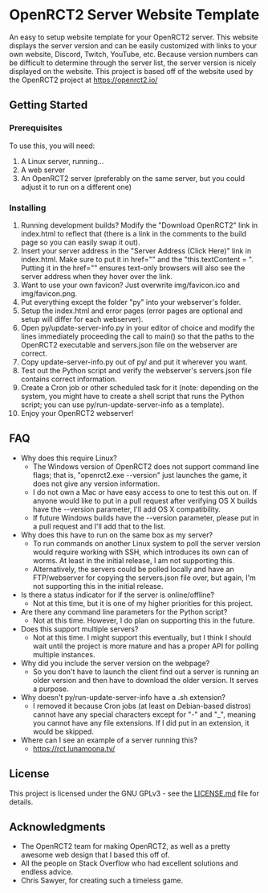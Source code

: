 # OpenRCT2 Server Website Template

An easy to setup website template for your OpenRCT2 server.
This website displays the server version and can be easily customized with links to your own website, Discord, Twitch, YouTube, etc.
Because version numbers can be difficult to determine through the server list, the server version is nicely displayed on the website.
This project is based off of the website used by the OpenRCT2 project at https://openrct2.io/

## Getting Started

### Prerequisites
To use this, you will need:
1. A Linux server, running...
2. A web server
3. An OpenRCT2 server (preferably on the same server, but you could adjust it to run on a different one)

### Installing
1. Running development builds? Modify the "Download OpenRCT2" link in index.html to reflect that (there is a link in the comments to the build page so you can easily swap it out).
2. Insert your server address in the "Server Address (Click Here)" link in index.html. Make sure to put it in href="" and the "this.textContent = ". Putting it in the href="" ensures text-only browsers will also see the server address when they hover over the link.
3. Want to use your own favicon? Just overwrite img/favicon.ico and img/favicon.png.
4. Put everything except the folder "py" into your webserver's folder.
5. Setup the index.html and error pages (error pages are optional and setup will differ for each webserver).
6. Open py/update-server-info.py in your editor of choice and modify the lines immediately proceeding the call to main() so that the paths to the OpenRCT2 executable and servers.json file on the webserver are correct.
7. Copy update-server-info.py out of py/ and put it wherever you want.
8. Test out the Python script and verify the webserver's servers.json file contains correct information.
9. Create a Cron job or other scheduled task for it (note: depending on the system, you might have to create a shell script that runs the Python script; you can use py/run-update-server-info as a template).
10. Enjoy your OpenRCT2 webserver!

## FAQ
* Why does this require Linux?
	* The Windows version of OpenRCT2 does not support command line flags; that is, "openrct2.exe --version" just launches the game, it does not give any version information.
	* I do not own a Mac or have easy access to one to test this out on. If anyone would like to put in a pull request after verifying OS X builds have the --version parameter, I'll add OS X compatibility.
	* If future Windows builds have the --version parameter, please put in a pull request and I'll add that to the list.
* Why does this have to run on the same box as my server?
	* To run commands on another Linux system to poll the server version would require working with SSH, which introduces its own can of worms. At least in the initial release, I am not supporting this.
	* Alternatively, the servers could be polled locally and have an FTP/webserver for copying the servers.json file over, but again, I'm not supporting this in the initial release.
* Is there a status indicator for if the server is online/offline?
  * Not at this time, but it is one of my higher priorities for this project.
* Are there any command line parameters for the Python script?
	* Not at this time. However, I do plan on supporting this in the future.
* Does this support multiple servers?
	* Not at this time. I might support this eventually, but I think I should wait until the project is more mature and has a proper API for polling multiple instances.
* Why did you include the server version on the webpage?
	* So you don't have to launch the client find out a server is running an older version and then have to download the older version. It serves a purpose.
* Why doesn't py/run-update-server-info have a .sh extension?
  * I removed it because Cron jobs (at least on Debian-based distros) cannot have any special characters except for "-" and "_", meaning you cannot have any file extensions. If I did put in an extension, it would be skipped.
* Where can I see an example of a server running this?
	* https://rct.lunamoona.tv/
  
## License

This project is licensed under the GNU GPLv3 - see the [LICENSE.md](LICENSE.md) file for details.

## Acknowledgments

* The OpenRCT2 team for making OpenRCT2, as well as a pretty awesome web design that I based this off of.
* All the people on Stack Overflow who had excellent solutions and endless advice.
* Chris Sawyer, for creating such a timeless game.